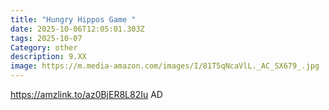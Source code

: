 ```yaml
---
title: "Hungry Hippos Game "
date: 2025-10-06T12:05:01.303Z
tags: 2025-10-07
Category: other
description: 9.XX
image: https://m.media-amazon.com/images/I/81T5qNcaVlL._AC_SX679_.jpg
---
```

https://amzlink.to/az0BjER8L82Iu  AD